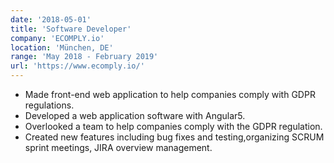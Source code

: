 ```yaml
---
date: '2018-05-01'
title: 'Software Developer'
company: 'ECOMPLY.io'
location: 'München, DE'
range: 'May 2018 - February 2019'
url: 'https://www.ecomply.io/'
---
```


- Made front-end web application to help companies comply with GDPR regulations.
- Developed a web application software with Angular5.
- Overlooked a team to help companies comply with the GDPR regulation.
- Created new features including bug fixes and testing,organizing SCRUM sprint meetings, JIRA overview management.